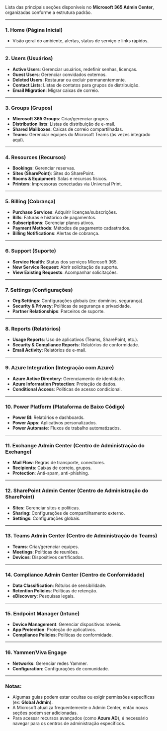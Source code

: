 Lista das principais seções disponíveis no **Microsoft 365 Admin Center**, organizadas conforme a estrutura padrão.

---

### **1. Home (Página Inicial)**
- Visão geral do ambiente, alertas, status de serviço e links rápidos.

---

### **2. Users (Usuários)**
- **Active Users**: Gerenciar usuários, redefinir senhas, licenças.
- **Guest Users**: Gerenciar convidados externos.
- **Deleted Users**: Restaurar ou excluir permanentemente.
- **Contact Lists**: Listas de contatos para grupos de distribuição.
- **Email Migration**: Migrar caixas de correio.

---

### **3. Groups (Grupos)**
- **Microsoft 365 Groups**: Criar/gerenciar grupos.
- **Distribution lists**: Listas de distribuição de e-mail.
- **Shared Mailboxes**: Caixas de correio compartilhadas.
- **Teams**: Gerenciar equipes do Microsoft Teams (às vezes integrado aqui).

---

### **4. Resources (Recursos)**
- **Bookings**: Gerenciar reservas.
- **Sites (SharePoint)**: Sites do SharePoint.
- **Rooms & Equipment**: Salas e recursos físicos.
- **Printers**: Impressoras conectadas via Universal Print.

---

### **5. Billing (Cobrança)**
- **Purchase Services**: Adquirir licenças/subscrições.
- **Bills**: Faturas e histórico de pagamentos.
- **Subscriptions**: Gerenciar planos ativos.
- **Payment Methods**: Métodos de pagamento cadastrados.
- **Billing Notifications**: Alertas de cobrança.

---

### **6. Support (Suporte)**
- **Service Health**: Status dos serviços Microsoft 365.
- **New Service Request**: Abrir solicitação de suporte.
- **View Existing Requests**: Acompanhar solicitações.

---

### **7. Settings (Configurações)**
- **Org Settings**: Configurações globais (ex: domínios, segurança).
- **Security & Privacy**: Políticas de segurança e privacidade.
- **Partner Relationships**: Parceiros de suporte.

---

### **8. Reports (Relatórios)**
- **Usage Reports**: Uso de aplicativos (Teams, SharePoint, etc.).
- **Security & Compliance Reports**: Relatórios de conformidade.
- **Email Activity**: Relatórios de e-mail.

---

### **9. Azure Integration (Integração com Azure)**
- **Azure Active Directory**: Gerenciamento de identidade.
- **Azure Information Protection**: Proteção de dados.
- **Conditional Access**: Políticas de acesso condicional.

---

### **10. Power Platform (Plataforma de Baixo Código)**
- **Power BI**: Relatórios e dashboards.
- **Power Apps**: Aplicativos personalizados.
- **Power Automate**: Fluxos de trabalho automatizados.

---

### **11. Exchange Admin Center (Centro de Administração do Exchange)**
- **Mail Flow**: Regras de transporte, conectores.
- **Recipients**: Caixas de correio, grupos.
- **Protection**: Anti-spam, anti-phishing.

---

### **12. SharePoint Admin Center (Centro de Administração do SharePoint)**
- **Sites**: Gerenciar sites e políticas.
- **Sharing**: Configurações de compartilhamento externo.
- **Settings**: Configurações globais.

---

### **13. Teams Admin Center (Centro de Administração do Teams)**
- **Teams**: Criar/gerenciar equipes.
- **Meetings**: Políticas de reuniões.
- **Devices**: Dispositivos certificados.

---

### **14. Compliance Admin Center (Centro de Conformidade)**
- **Data Classification**: Rótulos de sensibilidade.
- **Retention Policies**: Políticas de retenção.
- **eDiscovery**: Pesquisas legais.

---

### **15. Endpoint Manager (Intune)**
- **Device Management**: Gerenciar dispositivos móveis.
- **App Protection**: Proteção de aplicativos.
- **Compliance Policies**: Políticas de conformidade.

---

### **16. Yammer/Viva Engage**
- **Networks**: Gerenciar redes Yammer.
- **Configuration**: Configurações de comunidade.

---

### **Notas:**
- Algumas guias podem estar ocultas ou exigir permissões específicas (ex: **Global Admin**).
- A Microsoft atualiza frequentemente o Admin Center, então novas seções podem ser adicionadas.
- Para acessar recursos avançados (como **Azure AD**), é necessário navegar para os centros de administração específicos.